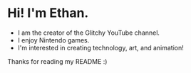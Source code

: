 # Hi! I'm Ethan.
- I am the creator of the Glitchy YouTube channel.
- I enjoy Nintendo games.
- I'm interested in creating technology, art, and animation!

Thanks for reading my README :)
